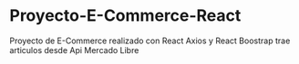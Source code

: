 # Proyecto-E-Commerce-React
Proyecto de E-Commerce realizado con React Axios y React Boostrap trae articulos desde Api Mercado Libre 
